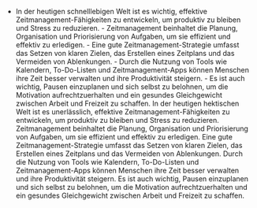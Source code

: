 - In der heutigen schnelllebigen Welt ist es wichtig, effektive Zeitmanagement-Fähigkeiten
zu entwickeln, um produktiv zu bleiben und Stress zu reduzieren. - Zeitmanagement
beinhaltet die Planung, Organisation und Priorisierung von Aufgaben, um sie effizient und
effektiv zu erledigen. - Eine gute Zeitmanagement-Strategie umfasst das Setzen von klaren
Zielen, das Erstellen eines Zeitplans und das Vermeiden von Ablenkungen. - Durch die
Nutzung von Tools wie Kalendern, To-Do-Listen und Zeitmanagement-Apps können Menschen ihre
Zeit besser verwalten und ihre Produktivität steigern. - Es ist auch wichtig, Pausen
einzuplanen und sich selbst zu belohnen, um die Motivation aufrechtzuerhalten und ein
gesundes Gleichgewicht zwischen Arbeit und Freizeit zu schaffen.  In der heutigen
hektischen Welt ist es unerlässlich, effektive Zeitmanagement-Fähigkeiten zu entwickeln,
um produktiv zu bleiben und Stress zu reduzieren. Zeitmanagement beinhaltet die Planung,
Organisation und Priorisierung von Aufgaben, um sie effizient und effektiv zu erledigen.
Eine gute Zeitmanagement-Strategie umfasst das Setzen von klaren Zielen, das Erstellen
eines Zeitplans und das Vermeiden von Ablenkungen. Durch die Nutzung von Tools wie
Kalendern, To-Do-Listen und Zeitmanagement-Apps können Menschen ihre Zeit besser verwalten
und ihre Produktivität steigern. Es ist auch wichtig, Pausen einzuplanen und sich selbst
zu belohnen, um die Motivation aufrechtzuerhalten und ein gesundes Gleichgewicht zwischen
Arbeit und Freizeit zu schaffen.